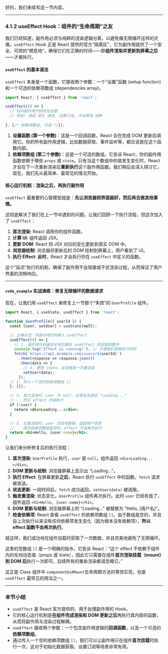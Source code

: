 好的，我们来续写这一节内容。

---

### 4.1.2 useEffect Hook：组件的“生命周期”之友

我们已经知道，副作用必须与纯粹的渲染逻辑分离，以避免像无限循环这样的灾难。`useEffect` Hook 正是 React 提供的官方“隔离区”，它为副作用提供了一个安全、可控的“栖息地”，确保它们在正确的时间——即**组件渲染并更新到屏幕之后**——才被执行。

#### `useEffect` 的基本语法

`useEffect` 本身是一个函数，它接收两个参数：一个“设置”函数 (setup function) 和一个可选的依赖项数组 (dependencies array)。

```javascript
import React, { useEffect } from 'react';

useEffect(() => {
  // 你的副作用代码写在这里
  // 例如: 发起 API 请求, 设置订阅, 手动修改 DOM
  
}, [/* 依赖项数组, 可选 */]);
```

1.  **设置函数 (第一个参数)**：这是一个回调函数，React 会在完成 DOM 更新后调用它。你的所有副作用逻辑，比如数据获取、事件监听等，都应该放在这个函数内部。
2.  **依赖项数组 (第二个参数)**：这是一个可选的数组。它告诉 React，你的副作用函数依赖于哪些 `props` 或 `state`。只有当这个数组中的值发生变化时，React 才会在下一次重新渲染后**重新执行**这个副作用函数。我们稍后会深入探讨它，现在，我们先从最简单、最常见的情况开始。

#### 核心运行机制：渲染之后，再执行副作用

`useEffect` 最重要的心智模型就是：**先让浏览器把界面画好，然后再去做其他事情。**

这彻底解决了我们在上一节中遇到的问题。让我们回顾一下执行流程，但这次加入了 `useEffect`：

1.  **首次渲染**: React 调用你的组件函数。
2.  **计算 UI**: 组件返回 JSX。
3.  **更新 DOM**: React 将 JSX 对应的变化更新到真实 DOM 中。
4.  **浏览器绘制**: 浏览器将更新后的 DOM 绘制到屏幕上，用户看到了 UI。
5.  **执行 Effect**: **此时**，React 才会执行你在 `useEffect` 中定义的函数。

这个“延迟”执行的机制，确保了副作用不会阻塞或干扰渲染过程，从而保证了用户界面的流畅响应。

---

#### `code_example` 实战演练：修复无限循环的数据请求

现在，让我们用 `useEffect` 来修复上一节那个“失控”的 `UserProfile` 组件。

```jsx
import React, { useState, useEffect } from 'react';

function UserProfile({ userId }) {
  const [user, setUser] = useState(null);

  // 正确示范：将副作用代码移入 useEffect
  useEffect(() => {
    // 1. 副作用代码被安全地包裹在 useEffect 的回调函数中
    console.log('Effect is running!'); // 方便我们观察执行时机
    fetch(`https://api.example.com/users/${userId}`)
      .then(response => response.json())
      .then(data => {
        // 4. 更新 state，这会触发一次重渲染
        setUser(data);
      });
  // 2. 传入一个空的依赖项数组 []
  }, []); 

  // 3. 首次渲染时，user 为 null，这里会先返回 "Loading..."
  //    然后 effect 开始执行
  if (!user) {
    return <div>Loading...</div>;
  }

  // 5. 在重渲染时，user 已经有数据，返回用户信息
  //    因为依赖项数组是空的，effect 不会再次执行
  return <h1>Hello, {user.name}</h1>;
}
```

让我们来分析修复后的执行流程：

1.  **首次渲染**: `UserProfile` 执行，`user` 是 `null`，组件返回 `<div>Loading...</div>`。
2.  **DOM 更新与绘制**: 浏览器屏幕上显示出 “Loading...”。
3.  **执行 Effect**: 在屏幕更新**之后**，React 执行 `useEffect` 中的函数。`fetch` 请求被发送。
4.  **状态更新**: 一段时间后，`fetch` 成功返回，`setUser(data)` 被调用。
5.  **触发重渲染**: 状态变化，`UserProfile` 组件再次执行。此时 `user` 已经有值了，组件返回 `<h1>Hello, {user.name}</h1>`。
6.  **DOM 更新与绘制**: 浏览器屏幕上的 “Loading...” 被替换为 “Hello, [用户名]”。
7.  **检查依赖项**: React 查看 `useEffect` 的依赖项数组 `[]`。由于数组是空的，并且自上次执行以来没有任何依赖项发生变化（因为根本没有依赖项），**所以 effect 函数不会再次执行**。

就这样，我们成功地在组件加载时获取了一次数据，并且完美地避免了无限循环。

这里的空数组 `[]` 是一个明确的指令，它告诉 React：“这个 effect 不依赖于组件内的任何动态值（props 或 state），因此它只需要在组件**首次渲染挂载（mount）到 DOM 后**执行一次即可，后续所有的重新渲染都请忽略它。”

这正是 Class 组件中 `componentDidMount`生命周期方法的等效实现，也是 `useEffect` 最常见的用法之一。

---

### 本节小结

*   `useEffect` 是 React 官方提供的、用于处理副作用的 Hook。
*   它的核心运行机制是**在组件完成渲染和 DOM 更新之后**再执行其内部的函数，从而将副作用与渲染过程解耦。
*   `useEffect` 接收两个参数：一个包含副作用逻辑的**回调函数**，以及一个可选的**依赖项数组**。
*   通过传入一个空的依赖项数组 `[]`，我们可以让副作用只在组件**首次挂载**时执行一次，这对于初始化数据获取、设置订阅等场景非常有用。